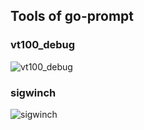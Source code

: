 ## Tools of go-prompt

### vt100_debug

![vt100_debug](https://github.com/trantaiBD/assets/raw/master/go-prompt/tools/vt100_debug.gif)

### sigwinch

![sigwinch](https://github.com/trantaiBD/assets/raw/master/go-prompt/tools/sigwinch.gif)

